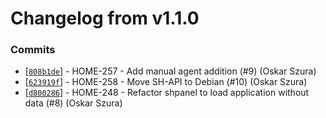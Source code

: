 # Changelog from v1.1.0
### Commits
* [[`808b1de`](http://github.com/smart-evolution/shpanel/commit/808b1de226b06a50e8eff8172232a9a459b534e8)] - HOME-257 - Add manual agent addition (#9) (Oskar Szura)
* [[`623919f`](http://github.com/smart-evolution/shpanel/commit/623919fe456a5e88948ec930c675df734b92161d)] - HOME-258 - Move SH-API to Debian (#10) (Oskar Szura)
* [[`d800286`](http://github.com/smart-evolution/shpanel/commit/d8002864f9036a5097f2ed71dbe955630ab26638)] - HOME-248 - Refactor shpanel to load application without data (#8) (Oskar Szura)